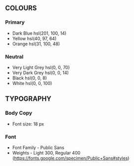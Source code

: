 ## COLOURS

### Primary
- Dark Blue hsl(201, 100, 14)
- Yellow hsl(40, 97, 64)
- Orange hsl(31, 100, 48)

### Neutral
- Very Light Grey hsl(0, 0, 70)
- Very Dark Grey hsl(0, 0, 14)
- Black hsl(0, 0, 8)
- White hsl(0, 0, 100)


## TYPOGRAPHY

### Body Copy
- Font size: 18 px

### Font
- Font Family - Public Sans
- Weights - Light 300, Regular 400 (https://fonts.google.com/specimen/Public+Sans#styles)